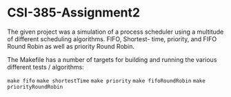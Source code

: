 # CSI-385-Assignment2

The given project was a simulation of a process scheduler using
a multitude of different scheduling algorithms. FIFO, Shortest-
time, priority, and FIFO Round Robin as well as priority Round
Robin.

The Makefile has a number of targets for building and running
the various different tests / algorithms:

  `make fifo`
  `make shortestTime`
  `make priority`
  `make fifoRoundRobin`
  `make priorityRoundRobin`
